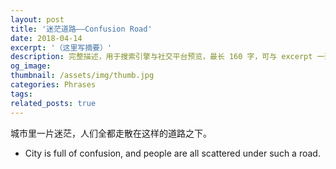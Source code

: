 ```yaml
---
layout: post
title: '迷茫道路——Confusion Road'
date: 2018-04-14
excerpt: '（这里写摘要）'
description: 完整描述，用于搜索引擎与社交平台预览，最长 160 字，可与 excerpt 一致
og_image: 
thumbnail: /assets/img/thumb.jpg
categories: Phrases
tags: 
related_posts: true
---
```


城市里一片迷茫，人们全都走散在这样的道路之下。

- City is full of confusion, and people are all scattered under such a road.
